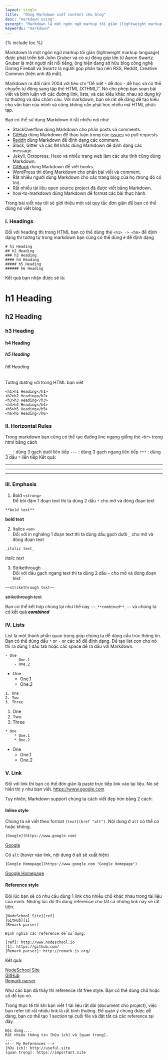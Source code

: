 ```yaml
---
layout: single
title:  "Dùng Markdown viết content cho blog"
desc: "markdown using"
excerpt: "Markdown là một ngôn ngữ markup tối giản (lightweight markup language) được phát triển bởi John Gruber và có sự đóng góp lớn từ Aaron Swartz."
keywords: "markdown"
---
```

{% include toc %}

Markdown là một ngôn ngữ markup tối giản (lightweight markup language) được phát triển bởi John Gruber và có sự đóng góp lớn từ Aaron Swartz. Gruber là một người rất nổi tiếng, ông hiện đang sở hữu blog công nghệ Daring Fireball và Swartz là người góp phần tạo nên RSS, Reddit, Creative Common (hiện anh đã mất).

Markdown ra đời năm 2004 với tiêu chí “Dễ viết - dễ đọc - dễ học và có thể chuyển tự động sang tập thẻ HTML (XTHML)”. Nó cho phép bạn soạn bài viết và bình luận với các đường link, lists, và các kiểu khác nhau sử dụng ký tự thường và dấu chấm câu. Với markdown, bạn sẽ rất dễ dàng để tạo kiểu cho văn bản của mình và cũng không cần phải học nhiều mã HTML phức tạp.

Bạn có thể sử dụng Markdown ở rất nhiều nơi như:
- StackOverflow dùng Markdown cho phần posts và comments.  
- [GitHub] dùng Markdown để thảo luận trong các [issues] và pull requests.
- [Reddit] dùng Markdown để định dạng các comment.
- Slack, Gitter và các IM  khác dùng Markdown để định dạng các message.
- Jekyll, Octopress, Hexo và nhiều trang web làm các site tĩnh cũng dùng Markdown.
- [GitBook] dùng Markdown để viết books.
- WordPress thì dùng Markdown cho phần bài viết và comment.
- Rất nhiều người dùng Markdown cho các trang blog của họ (trong đó có tôi).
- Rất nhiều tài liệu open source project đã được viết bằng Markdown.
- how-to-markdown dùng Markdown để format các bài thực hành.

Trong bài viết này tôi sẽ giới thiệu một vài quy tắc đơn giản để bạn có thể dùng nó viết blog.

### I. Headings

 Đối với heading thì trong HTML bạn có thể dùng thẻ `<h1> -> <h6>` để định dạng thì tương tự trong markdown bạn cũng có thể dùng `#` để định dạng

```
# h1 Heading
## h2 Heading
### h3 Heading
#### h4 Heading
##### h5 Heading
###### h6 Heading
```

Kết quả bạn nhận được sẽ là:

<h1>h1 Heading</h1>
<h2>h2 Heading</h2>
<h3>h3 Heading</h3>
<h4>h4 Heading</h4>
<h5>h5 Heading</h5>
<h6>h6 Heading</h6>

Tương đương với trong HTML bạn viết


~~~
<h1>h1 Heading</h1>
<h2>h2 Heading</h2>
<h3>h3 Heading</h3>
<h4>h4 Heading</h4>
<h5>h5 Heading</h5>
<h6>h6 Heading</h6>
~~~

### II. Horizontal Rules


Trong markdown bạn cũng có thể tạo đường line ngang giống thẻ `<br>` trong html bằng cách

`___` : dùng 3 gạch dưới liên tiếp
`---` : dùng 3 gạch ngang liên tiếp
`***` : dùng 3 dấu `*` liên tiếp
  Kết quả:

  ___
  ---
  ***

### III. Emphasis
1. Bold `<strong>`  
Để bôi đậm 1 đoạn text thì ta dùng 2 dấu `*` cho mở và đóng đoạn text  

~~~
**bold text**
~~~  
**bold text**

2. Italics `<em>`  
  Đối với in nghiêng 1 đoạn text thì ta dùng dấu gạch dưới `_` cho mở và đóng đoạn text  

~~~
_italic text_
~~~  
  _italic text_

3. Strikethrough  
  Đối với dấu gạch ngang text thì ta dùng 2 dấu `~` cho mở và đóng đoạn text

~~~
~~strikethrough text~~
~~~  
  ~~strikethrough text~~

Bạn có thể kết hợp chúng lại như thế này `~~_**combined**_~~` và chúng ta có kết quả ~~_**combined**_~~

### IV. Lists
List là một thành phần quan trọng giúp chúng ta dễ dàng cấu trúc thông tin.  
Bạn có thể dùng dấu `*` or `-` or các số để định dạng. Để tạo list con cho nó thì ra dùng 1 dấu tab hoặc các space để ra dấu với Markdown.

~~~
- One
	- One.1
	- One.2
~~~

- One
	- One.1
	- One.2

~~~
1. One
2. Two
3. Three
~~~

1. One
2. Two
3. Three

~~~
* One
	* One.1
	* One.2
~~~

* One
	* One.1
	* One.2

### V. Link
Đối với link thì bạn có thể đơn giản là paste trực tiếp link vào tại liệu. Nó sẽ hiển thị y như bạn viết.
https://www.google.com

Tuy nhiên, Markdown support chúng ta cách viết đẹp hơn bằng 2 cách:
#### Inline style
Chúng ta sẽ viết theo format `[text](href "alt")`. Nội dung ở `alt` có thể có hoặc không.
~~~
[Google](https://www.google.com)
~~~
[Google](https://www.google.com)

Có `alt` (hover vào link, nội dung ở alt sẽ xuất hiện)
~~~
[Google Homepage](https://www.google.com "Google Homepage")
~~~
[Google Homepage](https://www.google.com "Google Homepage")

#### Reference style
Đôi lúc bạn sẽ có nhu cầu dùng 1 link cho nhiều chỗ khác nhau trong tài liệu của mình. Những lúc đó thì dùng reference cho tất cả những link này sẽ rất tiện.

~~~
[NodeSchool Site][ref]  
[GitHub][1]  
[Remark parser]  

Định nghĩa các reference để sử dụng:

[ref]: http://www.nodeschool.io
[1]: https://github.com/
[Remark parser]: http://remark.js.org/
~~~

Kết quả:

[NodeSchool Site][ref]  
[GitHub][1]  
[Remark parser]  

[ref]: http://www.nodeschool.io
[1]: https://github.com/
[Remark parser]: http://remark.js.org/

Như các bạn đã thấy thì reference rất free style. Bạn có thể dùng chữ hoặc số để tạo nó.

Trong thực tế thì khi bạn viết 1 tài liệu rất dài (document cho project), việc bạn refer tới rất nhiều link là rất bình thường. Để quản ý chúng được dễ dàng, bạn có thể tạo 1 section tại cuối file và đặt tất cả các reference tại đây.

~~~
Nội dung....
Rất nhiều thông tin [hữu ích] và [quan trọng].
...
<!-- My References -->
[hữu ích]: http://useful.site
[quan trọng]: https://important.site
~~~












<!-- My References -->
[GitHub]: https://github.com/ducdongmg
[issues]: https://github.com/ducdongmg/ducdongmg.github.io/issues
[GitBook]: https://www.gitbook.com/
[Reddit]: https://www.reddit.com/r/reddit.com/comments/6ewgt/reddit_markdown_primer_or_how_do_you_do_all_that/c03nik6/?st=iuns2qqp&sh=12959d03
